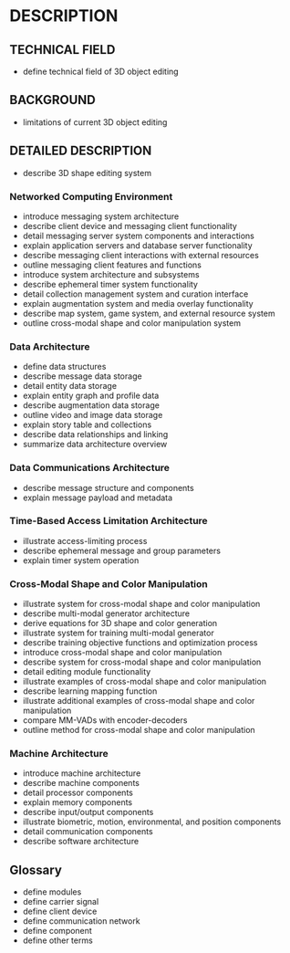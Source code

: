 # DESCRIPTION

## TECHNICAL FIELD

- define technical field of 3D object editing

## BACKGROUND

- limitations of current 3D object editing

## DETAILED DESCRIPTION

- describe 3D shape editing system

### Networked Computing Environment

- introduce messaging system architecture
- describe client device and messaging client functionality
- detail messaging server system components and interactions
- explain application servers and database server functionality
- describe messaging client interactions with external resources
- outline messaging client features and functions
- introduce system architecture and subsystems
- describe ephemeral timer system functionality
- detail collection management system and curation interface
- explain augmentation system and media overlay functionality
- describe map system, game system, and external resource system
- outline cross-modal shape and color manipulation system

### Data Architecture

- define data structures
- describe message data storage
- detail entity data storage
- explain entity graph and profile data
- describe augmentation data storage
- outline video and image data storage
- explain story table and collections
- describe data relationships and linking
- summarize data architecture overview

### Data Communications Architecture

- describe message structure and components
- explain message payload and metadata

### Time-Based Access Limitation Architecture

- illustrate access-limiting process
- describe ephemeral message and group parameters
- explain timer system operation

### Cross-Modal Shape and Color Manipulation

- illustrate system for cross-modal shape and color manipulation
- describe multi-modal generator architecture
- derive equations for 3D shape and color generation
- illustrate system for training multi-modal generator
- describe training objective functions and optimization process
- introduce cross-modal shape and color manipulation
- describe system for cross-modal shape and color manipulation
- detail editing module functionality
- illustrate examples of cross-modal shape and color manipulation
- describe learning mapping function
- illustrate additional examples of cross-modal shape and color manipulation
- compare MM-VADs with encoder-decoders
- outline method for cross-modal shape and color manipulation

### Machine Architecture

- introduce machine architecture
- describe machine components
- detail processor components
- explain memory components
- describe input/output components
- illustrate biometric, motion, environmental, and position components
- detail communication components
- describe software architecture

## Glossary

- define modules
- define carrier signal
- define client device
- define communication network
- define component
- define other terms

